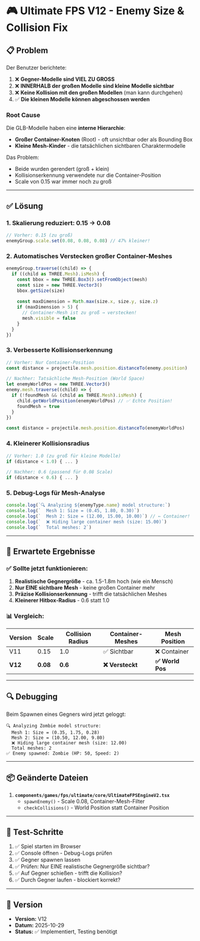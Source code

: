 # 🎮 Ultimate FPS V12 - Enemy Size & Collision Fix

## 📋 Problem
Der Benutzer berichtete:
1. ❌ **Gegner-Modelle sind VIEL ZU GROSS**
2. ❌ **INNERHALB der großen Modelle sind kleine Modelle sichtbar**
3. ❌ **Keine Kollision mit den großen Modellen** (man kann durchgehen)
4. ✅ **Die kleinen Modelle können abgeschossen werden**

### Root Cause
Die GLB-Modelle haben eine **interne Hierarchie**:
- **Großer Container-Knoten** (Root) - oft unsichtbar oder als Bounding Box
- **Kleine Mesh-Kinder** - die tatsächlichen sichtbaren Charaktermodelle

Das Problem:
- Beide wurden gerendert (groß + klein)
- Kollisionserkennung verwendete nur die Container-Position
- Scale von 0.15 war immer noch zu groß

---

## ✅ Lösung

### 1. **Skalierung reduziert: 0.15 → 0.08**
```typescript
// Vorher: 0.15 (zu groß)
enemyGroup.scale.set(0.08, 0.08, 0.08) // 47% kleiner!
```

### 2. **Automatisches Verstecken großer Container-Meshes**
```typescript
enemyGroup.traverse((child) => {
  if ((child as THREE.Mesh).isMesh) {
    const bbox = new THREE.Box3().setFromObject(mesh)
    const size = new THREE.Vector3()
    bbox.getSize(size)
    
    const maxDimension = Math.max(size.x, size.y, size.z)
    if (maxDimension > 5) {
      // Container-Mesh ist zu groß → verstecken!
      mesh.visible = false
    }
  }
})
```

### 3. **Verbesserte Kollisionserkennung**
```typescript
// Vorher: Nur Container-Position
const distance = projectile.mesh.position.distanceTo(enemy.position)

// Nachher: Tatsächliche Mesh-Position (World Space)
let enemyWorldPos = new THREE.Vector3()
enemy.mesh.traverse((child) => {
  if (!foundMesh && (child as THREE.Mesh).isMesh) {
    child.getWorldPosition(enemyWorldPos) // ✅ Echte Position!
    foundMesh = true
  }
})

const distance = projectile.mesh.position.distanceTo(enemyWorldPos)
```

### 4. **Kleinerer Kollisionsradius**
```typescript
// Vorher: 1.0 (zu groß für kleine Modelle)
if (distance < 1.0) { ... }

// Nachher: 0.6 (passend für 0.08 Scale)
if (distance < 0.6) { ... }
```

### 5. **Debug-Logs für Mesh-Analyse**
```typescript
console.log(`🔍 Analyzing ${enemyType.name} model structure:`)
console.log(`  Mesh 1: Size = (0.45, 1.80, 0.30)`)
console.log(`  Mesh 2: Size = (12.00, 15.00, 10.00)`) // ← Container!
console.log(`  ❌ Hiding large container mesh (size: 15.00)`)
console.log(`  Total meshes: 2`)
```

---

## 🎯 Erwartete Ergebnisse

### ✅ Sollte jetzt funktionieren:
1. **Realistische Gegnergröße** - ca. 1.5-1.8m hoch (wie ein Mensch)
2. **Nur EINE sichtbare Mesh** - keine großen Container mehr
3. **Präzise Kollisionserkennung** - trifft die tatsächlichen Meshes
4. **Kleinerer Hitbox-Radius** - 0.6 statt 1.0

### 📊 Vergleich:

| Version | Scale | Collision Radius | Container-Meshes | Mesh Position |
|---------|-------|------------------|------------------|---------------|
| V11     | 0.15  | 1.0              | ✅ Sichtbar       | ❌ Container   |
| **V12** | **0.08** | **0.6**       | **❌ Versteckt** | **✅ World Pos** |

---

## 🔍 Debugging

Beim Spawnen eines Gegners wird jetzt geloggt:
```
🔍 Analyzing Zombie model structure:
  Mesh 1: Size = (0.35, 1.75, 0.28)
  Mesh 2: Size = (10.50, 12.00, 9.80)
  ❌ Hiding large container mesh (size: 12.00)
  Total meshes: 2
✅ Enemy spawned: Zombie (HP: 50, Speed: 2)
```

---

## 📦 Geänderte Dateien

1. **`components/games/fps/ultimate/core/UltimateFPSEngineV2.tsx`**
   - `spawnEnemy()` - Scale 0.08, Container-Mesh-Filter
   - `checkCollisions()` - World Position statt Container Position

---

## 🧪 Test-Schritte

1. ✅ Spiel starten im Browser
2. ✅ Console öffnen - Debug-Logs prüfen
3. ✅ Gegner spawnen lassen
4. ✅ Prüfen: Nur EINE realistische Gegnergröße sichtbar?
5. ✅ Auf Gegner schießen - trifft die Kollision?
6. ✅ Durch Gegner laufen - blockiert korrekt?

---

## 📝 Version
- **Version:** V12
- **Datum:** 2025-10-29
- **Status:** ✅ Implementiert, Testing benötigt

